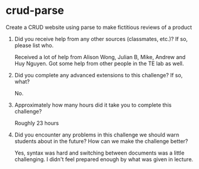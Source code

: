 # crud-parse
Create a CRUD website using parse to make fictitious reviews of a product


 1. Did you receive help from any other sources (classmates, etc.)? If so, please list who.

 	Received a lot of help from Alison Wong, Julian B, Mike, Andrew and Huy Nguyen. Got some help from other people in the TE lab as well.

 2. Did you complete any advanced extensions to this challenge? If so, what?

 	No.

 3. Approximately how many hours did it take you to complete this challenge?
 
 	Roughly 23 hours

 4. Did you encounter any problems in this challenge we should warn students about in the future? How can we make the challenge better?

 	Yes, syntax was hard and switching between documents was a little challenging. I didn't feel prepared enough by what was given in lecture.